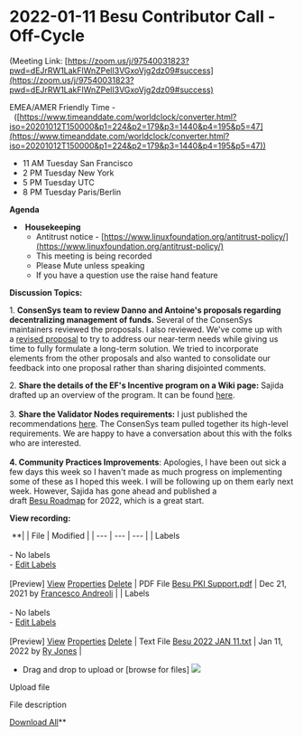 # 2022-01-11 Besu Contributor Call - Off-Cycle

(Meeting Link: ⁨[https://zoom.us/j/97540031823?pwd=dEJrRW1LakFlWnZPelI3VGxoVjg2dz09#success](https://zoom.us/j/97540031823?pwd=dEJrRW1LakFlWnZPelI3VGxoVjg2dz09#success)

EMEA/AMER Friendly Time -  ([https://www.timeanddate.com/worldclock/converter.html?iso=20201012T150000&p1=224&p2=179&p3=1440&p4=195&p5=47](https://www.timeanddate.com/worldclock/converter.html?iso=20201012T150000&p1=224&p2=179&p3=1440&p4=195&p5=47))

- 11 AM Tuesday San Francisco
- 2 PM Tuesday New York
- 5 PM Tuesday UTC
- 8 PM Tuesday Paris/Berlin

**Agenda**

-  **Housekeeping**
  - Antitrust notice - [https://www.linuxfoundation.org/antitrust-policy/](https://www.linuxfoundation.org/antitrust-policy/)
  - This meeting is being recorded
  - Please Mute unless speaking
  - If you have a question use the raise hand feature

**Discussion Topics:**

1. **ConsenSys team to review Danno and Antoine's proposals regarding decentralizing management of funds.** Several of the ConsenSys maintainers reviewed the proposals. I also reviewed. We've come up with a [revised proposal](https://lf-hyperledger.atlassian.net/wiki/display/BESU/Near-Term+Besu+Incentive+Program+proposal) to try to address our near-term needs while giving us time to fully formulate a long-term solution. We tried to incorporate elements from the other proposals and also wanted to consolidate our feedback into one proposal rather than sharing disjointed comments.

2. **Share the details of the EF's Incentive program on a Wiki page:** Sajida drafted up an overview of the program. It can be found [here](https://lf-hyperledger.atlassian.net/wiki/display/BESU/Besu+Execution+Client+Incentive+Program).  
   
3. **Share the Validator Nodes requirements:** I just published the recommendations [here](https://lf-hyperledger.atlassian.net/wiki/pages/viewpage.action?pageId=22155212). The ConsenSys team pulled together its high-level requirements. We are happy to have a conversation about this with the folks who are interested.  
    
**4\. Community Practices Improvements**: Apologies, I have been out sick a few days this week so I haven't made as much progress on implementing some of these as I hoped this week. I will be following up on them early next week. However, Sajida has gone ahead and published a draft [Besu Roadmap](https://lf-hyperledger.atlassian.net/wiki/display/BESU/Roadmap) for 2022, which is a great start.

  

**View recording:** 

    **|     | File | Modified |
| --- | --- | --- |
| Labels<br><br>- No labels<br>- [Edit Labels](#)<br><br>[Preview] [View](/wiki/download/attachments/22155135/Besu+PKI+Support.pdf?version=1) [Properties](/wiki/pages/editattachment.action?pageId=22155135&fileName=Besu+PKI+Support.pdf&isFromPageView=true) [Delete](/wiki/pages/confirmattachmentremoval.action?pageId=22155135&fileName=Besu+PKI+Support.pdf) | PDF File [Besu PKI Support.pdf](/wiki/download/attachments/22155135/Besu%20PKI%20Support.pdf?api=v2) | Dec 21, 2021 by [Francesco Andreoli](/wiki/people/610104864e8d8d0069291688) |
| Labels<br><br>- No labels<br>- [Edit Labels](#)<br><br>[Preview] [View](/wiki/download/attachments/22155135/Besu+2022+JAN+11.txt?version=1) [Properties](/wiki/pages/editattachment.action?pageId=22155135&fileName=Besu+2022+JAN+11.txt&isFromPageView=true) [Delete](/wiki/pages/confirmattachmentremoval.action?pageId=22155135&fileName=Besu+2022+JAN+11.txt) | Text File [Besu 2022 JAN 11.txt](/wiki/download/attachments/22155135/Besu%202022%20JAN%2011.txt?api=v2) | Jan 11, 2022 by [Ry Jones](/wiki/people/557058:078cecfc-fb17-4d9a-8759-b5b74efa6850) |

- Drag and drop to upload or [browse for files] ![](/wiki/images/icons/wait.gif)

Upload file 

File description  

[Download All](/wiki/download/all_attachments?pageId=22155135)**